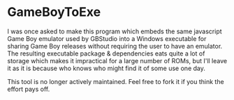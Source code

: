 # GameBoyToExe

I was once asked to make this program which embeds the same javascript Game Boy emulator used by GBStudio into a Windows executable for sharing Game Boy releases without requiring the user to have an emulator. The resulting executable package & dependencies eats quite a lot of storage which makes it impractical for a large number of ROMs, but I'll leave it as it is because who knows who might find it of some use one day. 

This tool is no longer actively maintained. Feel free to fork it if you think the effort pays off.
